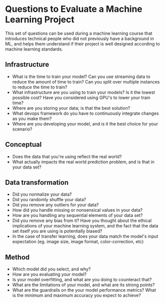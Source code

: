 # Questions to Evaluate a Machine Learning Project 

This set of questions can be used during a machine learning course that introduces technical people who did not previously have a background in ML, and helps them understand if their project is well designed according to machine learning standards.

## Infrastructure

* What is the time to train your model? Can you use streaming data to reduce the amount of time to train? Can you split over multiple instances to reduce the time to train?
* What infrastructure are you using to train your models? Is it the lowest possible cost? Have you considered using GPU's to lower your train time?
* Where are you storing your data; is that the best solution?
* What devops framework do you have to continuously integrate changes as you make them?
* Where are you developing your model, and is it the best choice for your scenario?

## Conceptual

* Does the data that you're using reflect the real world?
* What actually impacts the real world prediction problem, and is that in your data set?

## Data transformation

* Did you normalize your data?
* Did you randomly shuffle your data?
* Did you remove any outliers for your data?
* How did you handle missing or nonsensical values in your data?
* How are you handling any sequential elements of your data set?
* Did you remove any bias from it? Have you thought about the ethical implications of your machine learning system, and the fact that the data set itself you are using is potentially biased?
* In the case of transfer learning, does your data match the model's input expectation (eg. image size, image format, color-correction, etc)

## Method

* Which model did you select, and why?
* How are you evaluating your model?
* Is your model overfitting, and what are you doing to counteract that?
* What are the limitations of your model, and what are its strong points?
* What are the guardrails on the your model performance metrics? What is the minimum and maximum accuracy you expect to achieve?
